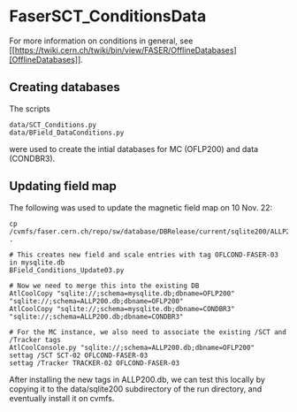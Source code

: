 # FaserSCT_ConditionsData

For more information on conditions in general, see [[https://twiki.cern.ch/twiki/bin/view/FASER/OfflineDatabases][OfflineDatabases]].

## Creating databases

The scripts 
```
data/SCT_Conditions.py
data/BField_DataConditions.py
```
were used to create the intial databases for MC (OFLP200) and data (CONDBR3).  

## Updating field map

The following was used to update the magnetic field map on 10 Nov. 22:
```
cp /cvmfs/faser.cern.ch/repo/sw/database/DBRelease/current/sqlite200/ALLP200.db .

# This creates new field and scale entries with tag OFLCOND-FASER-03 in mysqlite.db
BField_Conditions_Update03.py

# Now we need to merge this into the existing DB
AtlCoolCopy "sqlite://;schema=mysqlite.db;dbname=OFLP200" "sqlite://;schema=ALLP200.db;dbname=OFLP200"
AtlCoolCopy "sqlite://;schema=mysqlite.db;dbname=CONDBR3" "sqlite://;schema=ALLP200.db;dbname=CONDBR3"

# For the MC instance, we also need to associate the existing /SCT and /Tracker tags
AtlCoolConsole.py "sqlite://;schema=ALLP200.db;dbname=OFLP200"
settag /SCT SCT-02 OFLCOND-FASER-03
settag /Tracker TRACKER-02 OFLCOND-FASER-03
```

After installing the new tags in ALLP200.db, we can test this locally by copying it to the data/sqlite200 subdirectory of the run directory, and eventually install it on cvmfs.
